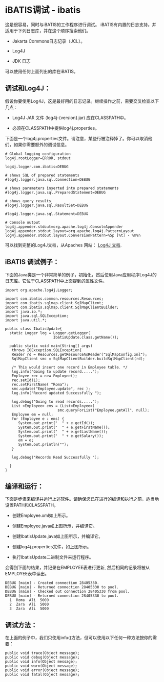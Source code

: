 # iBATIS调试 - ibatis

这是很容易，同时与iBATIS的工作程序进行调试。 iBATIS有内置的日志支持，并适用于下列日志库，并在这个顺序搜索他们。

*   Jakarta Commons日志记录（JCL）。

*   Log4J

*   JDK 日志

可以使用任何上面列出的库在iBATIS。

## 调试和Log4J：

假设你要使用Log4J，这是最好用的日志记录。继续操作之前，需要交叉检查以下几点：

*   Log4J JAR 文件 (log4j-{version}.jar) 应在CLASSPATH中。

*   必须在CLASSPATH中提供log4j.properties。

下面是一个log4j.properties文件。请注意，某些行被注释掉了。你可以取消他们，如果你需要额外的调试信息。

```
# Global logging configuration
log4j.rootLogger=ERROR, stdout

log4j.logger.com.ibatis=DEBUG

# shows SQL of prepared statements
#log4j.logger.java.sql.Connection=DEBUG

# shows parameters inserted into prepared statements
#log4j.logger.java.sql.PreparedStatement=DEBUG

# shows query results
#log4j.logger.java.sql.ResultSet=DEBUG

#log4j.logger.java.sql.Statement=DEBUG

# Console output
log4j.appender.stdout=org.apache.log4j.ConsoleAppender
log4j.appender.stdout.layout=org.apache.log4j.PatternLayout
log4j.appender.stdout.layout.ConversionPattern=%5p [%t] - %m%n
```

可以找到完整的Log4J文档，从Apaches 网站： [Log4J 文档](http://logging.apache.org/log4j/).

## iBATIS 调试例子：

下面的Java类是一个非常简单的例子，初始化，然后使用Java应用程序Log4J的日志库。它位于CLASSPATH中上面提到的属性文件。

```
import org.apache.log4j.Logger;

import com.ibatis.common.resources.Resources;
import com.ibatis.sqlmap.client.SqlMapClient;
import com.ibatis.sqlmap.client.SqlMapClientBuilder;
import java.io.*;
import java.sql.SQLException;
import java.util.*;

public class IbatisUpdate{
  static Logger log = Logger.getLogger(
                      IbatisUpdate.class.getName());

  public static void main(String[] args)
   throws IOException,SQLException{
   Reader rd = Resources.getResourceAsReader("SqlMapConfig.xml");
   SqlMapClient smc = SqlMapClientBuilder.buildSqlMapClient(rd);

   /* This would insert one record in Employee table. */
   log.info("Going to update record.....");
   Employee rec = new Employee();
   rec.setId(1);
   rec.setFirstName( "Roma");
   smc.update("Employee.update", rec );
   log.info("Record updated Successfully ");

   log.debug("Going to read records.....");
   List <Employee> ems = (List<Employee>)
                        smc.queryForList("Employee.getAll", null);
   Employee em = null;
   for (Employee e : ems) {
      System.out.print("  " + e.getId());
      System.out.print("  " + e.getFirstName());
      System.out.print("  " + e.getLastName());
      System.out.print("  " + e.getSalary());
      em = e;
      System.out.println("");
   }

   log.debug("Records Read Successfully ");

  }
}
```

## 编译和运行：

下面是步骤来编译并运行上述软件。请确保您已在进行的编译和执行之前，适当地设置PATH和CLASSPATH。

*   创建Employee.xml如上所示。

*   创建Employee.java如上图所示，并编译它。

*   创建IbatisUpdate.java如上图所示，并编译它。

*   创建log4j.properties文件，如上图所示。

*   执行IbatisUpdate二进制文件来运行程序。

会得到下面的结果，并记录在EMPLOYEE表进行更新, 然后相同的记录将被从EMPLOYEE表中读出。

```
DEBUG [main] - Created connection 28405330.
DEBUG [main] - Returned connection 28405330 to pool.
DEBUG [main] - Checked out connection 28405330 from pool.
DEBUG [main] - Returned connection 28405330 to pool.
  1  Roma  Ali  5000
  2  Zara  Ali  5000
  3  Zara  Ali  5000
```

## 调试方法：

在上面的例子中，我们只使用info()方法，但可以使用以下任何一种方法按你的需要：

```
public void trace(Object message);
public void debug(Object message);
public void info(Object message);
public void warn(Object message);
public void error(Object message);
public void fatal(Object message);
```

